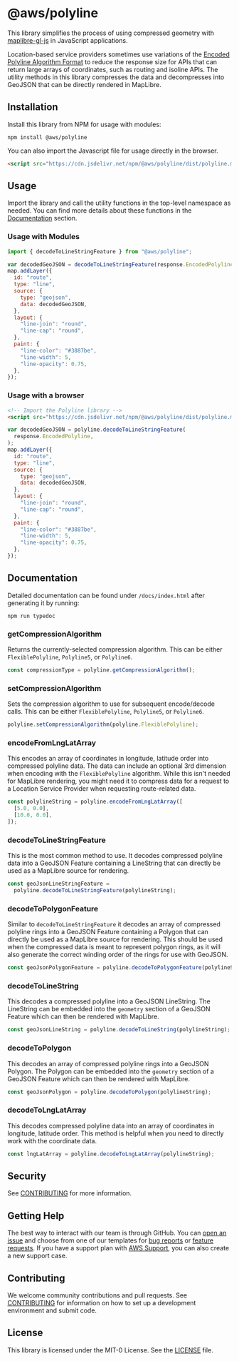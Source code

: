 # @aws/polyline

This library simplifies the process of using compressed geometry with [maplibre-gl-js](https://github.com/maplibre/maplibre-gl-js) in JavaScript applications.

Location-based service providers sometimes use variations of the [Encoded Polyline Algorithm Format](https://developers.google.com/maps/documentation/utilities/polylinealgorithm)
to reduce the response size for APIs that can return large arrays of coordinates, such as routing and isoline APIs.
The utility methods in this library compresses the data and decompresses into GeoJSON that can be directly rendered in MapLibre.

## Installation

Install this library from NPM for usage with modules:

```console
npm install @aws/polyline
```

You can also import the Javascript file for usage directly in the browser.

```html
<script src="https://cdn.jsdelivr.net/npm/@aws/polyline/dist/polyline.min.js"></script>
```

## Usage

Import the library and call the utility functions in the top-level namespace as needed.
You can find more details about these functions in the [Documentation](#documentation) section.

### Usage with Modules

```javascript
import { decodeToLineStringFeature } from "@aws/polyline";

var decodedGeoJSON = decodeToLineStringFeature(response.EncodedPolyline);
map.addLayer({
  id: "route",
  type: "line",
  source: {
    type: "geojson",
    data: decodedGeoJSON,
  },
  layout: {
    "line-join": "round",
    "line-cap": "round",
  },
  paint: {
    "line-color": "#3887be",
    "line-width": 5,
    "line-opacity": 0.75,
  },
});
```

### Usage with a browser

```html
<!-- Import the Polyline library -->
<script src="https://cdn.jsdelivr.net/npm/@aws/polyline/dist/polyline.min.js"></script>
```

```javascript
var decodedGeoJSON = polyline.decodeToLineStringFeature(
  response.EncodedPolyline,
);
map.addLayer({
  id: "route",
  type: "line",
  source: {
    type: "geojson",
    data: decodedGeoJSON,
  },
  layout: {
    "line-join": "round",
    "line-cap": "round",
  },
  paint: {
    "line-color": "#3887be",
    "line-width": 5,
    "line-opacity": 0.75,
  },
});
```

## Documentation

Detailed documentation can be found under `/docs/index.html` after generating it by running:

```console
npm run typedoc
```

### getCompressionAlgorithm

Returns the currently-selected compression algorithm. This can be either
`FlexiblePolyline`, `Polyline5`, or `Polyline6`.

```js
const compressionType = polyline.getCompressionAlgorithm();
```

### setCompressionAlgorithm

Sets the compression algorithm to use for subsequent encode/decode calls. This can be either
`FlexiblePolyline`, `Polyline5`, or `Polyline6`.

```js
polyline.setCompressionAlgorithm(polyline.FlexiblePolyline);
```

### encodeFromLngLatArray

This encodes an array of coordinates in longitude, latitude order into compressed polyline data.
The data can include an optional 3rd dimension when encoding with the `FlexiblePolyline` algorithm.
While this isn't needed for MapLibre rendering, you might need it to compress data for a request
to a Location Service Provider when requesting route-related data.

```js
const polylineString = polyline.encodeFromLngLatArray([
  [5.0, 0.0],
  [10.0, 0.0],
]);
```

### decodeToLineStringFeature

This is the most common method to use. It decodes compressed polyline data into a GeoJSON
Feature containing a LineString that can directly be used as a MapLibre source for rendering.

```js
const geoJsonLineStringFeature =
  polyline.decodeToLineStringFeature(polylineString);
```

### decodeToPolygonFeature

Similar to `decodeToLineStringFeature` it decodes an array of compressed polyline rings into a GeoJSON
Feature containing a Polygon that can directly be used as a MapLibre source for rendering.
This should be used when the compressed data is meant to represent polygon rings, as it will
also generate the correct winding order of the rings for use with GeoJSON.

```js
const geoJsonPolygonFeature = polyline.decodeToPolygonFeature(polylineString);
```

### decodeToLineString

This decodes a compressed polyline into a GeoJSON LineString. The LineString can be embedded into the `geometry`
section of a GeoJSON Feature which can then be rendered with MapLibre.

```js
const geoJsonLineString = polyline.decodeToLineString(polylineString);
```

### decodeToPolygon

This decodes an array of compressed polyline rings into a GeoJSON Polygon. The Polygon can be embedded into the
`geometry` section of a GeoJSON Feature which can then be rendered with MapLibre.

```js
const geoJsonPolygon = polyline.decodeToPolygon(polylineString);
```

### decodeToLngLatArray

This decodes compressed polyline data into an array of coordinates in longitude, latitude order.
This method is helpful when you need to directly work with the coordinate data.

```js
const lngLatArray = polyline.decodeToLngLatArray(polylineString);
```

## Security

See [CONTRIBUTING](CONTRIBUTING.md#security-issue-notifications) for more information.

## Getting Help

The best way to interact with our team is through GitHub.
You can [open an issue](https://github.com/aws-geospatial/polyline/issues/new/choose) and choose from one of our templates for
[bug reports](https://github.com/aws-geospatial/polyline/issues/new?assignees=&labels=bug%2C+needs-triage&template=---bug-report.md&title=) or
[feature requests](https://github.com/aws-geospatial/polyline/issues/new?assignees=&labels=feature-request&template=---feature-request.md&title=).
If you have a support plan with [AWS Support](https://aws.amazon.com/premiumsupport/), you can also create a new support case.

## Contributing

We welcome community contributions and pull requests. See [CONTRIBUTING](CONTRIBUTING.md) for information on how to set up a development environment and submit code.

## License

This library is licensed under the MIT-0 License. See the [LICENSE](LICENSE) file.
